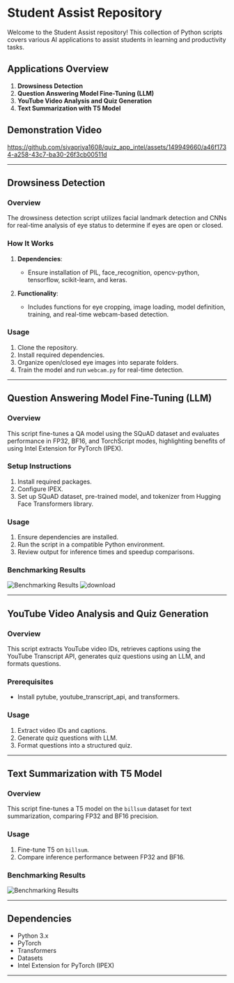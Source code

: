 # Student Assist Repository

Welcome to the Student Assist repository! This collection of Python scripts covers various AI applications to assist students in learning and productivity tasks.

## Applications Overview

1. **Drowsiness Detection**
2. **Question Answering Model Fine-Tuning (LLM)**
3. **YouTube Video Analysis and Quiz Generation**
4. **Text Summarization with T5 Model**

## Demonstration Video


https://github.com/sivapriya1608/quiz_app_intel/assets/149949660/a46f1734-a258-43c7-ba30-26f3cb00511d



---

## Drowsiness Detection

### Overview

The drowsiness detection script utilizes facial landmark detection and CNNs for real-time analysis of eye status to determine if eyes are open or closed.

### How It Works

1. **Dependencies**:
   - Ensure installation of PIL, face_recognition, opencv-python, tensorflow, scikit-learn, and keras.

2. **Functionality**:
   - Includes functions for eye cropping, image loading, model definition, training, and real-time webcam-based detection.

### Usage

1. Clone the repository.
2. Install required dependencies.
3. Organize open/closed eye images into separate folders.
4. Train the model and run `webcam.py` for real-time detection.

---

## Question Answering Model Fine-Tuning (LLM)

### Overview

This script fine-tunes a QA model using the SQuAD dataset and evaluates performance in FP32, BF16, and TorchScript modes, highlighting benefits of using Intel Extension for PyTorch (IPEX).

### Setup Instructions

1. Install required packages.
2. Configure IPEX.
3. Set up SQuAD dataset, pre-trained model, and tokenizer from Hugging Face Transformers library.

### Usage

1. Ensure dependencies are installed.
2. Run the script in a compatible Python environment.
3. Review output for inference times and speedup comparisons.

### Benchmarking Results
![Benchmarking Results](https://github.com/sivapriya1608/quiz_app_intel/assets/149949660/aa4c5a0f-df7e-4597-90ab-c75262660d8d)
![download](https://github.com/sivapriya1608/quiz_app_intel/assets/149949660/efd48147-5fe5-4bd0-bf83-306267491496)

---

## YouTube Video Analysis and Quiz Generation

### Overview

This script extracts YouTube video IDs, retrieves captions using the YouTube Transcript API, generates quiz questions using an LLM, and formats questions.

### Prerequisites

- Install pytube, youtube_transcript_api, and transformers.

### Usage

1. Extract video IDs and captions.
2. Generate quiz questions with LLM.
3. Format questions into a structured quiz.

---

## Text Summarization with T5 Model

### Overview

This script fine-tunes a T5 model on the `billsum` dataset for text summarization, comparing FP32 and BF16 precision.

### Usage

1. Fine-tune T5 on `billsum`.
2. Compare inference performance between FP32 and BF16.

### Benchmarking Results
![Benchmarking Results](https://github.com/sivapriya1608/quiz_app_intel/assets/149949660/b15f2874-40c1-4315-9563-2d423c7ae496)

---

## Dependencies

- Python 3.x
- PyTorch
- Transformers
- Datasets
- Intel Extension for PyTorch (IPEX)

---
